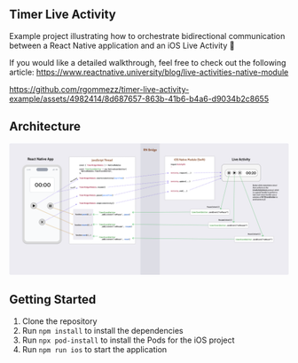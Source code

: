 ## Timer Live Activity

Example project illustrating how to orchestrate bidirectional communication between a React Native application and an iOS Live Activity 🚀

If you would like a detailed walkthrough, feel free to check out the following article: https://www.reactnative.university/blog/live-activities-native-module

https://github.com/rgommezz/timer-live-activity-example/assets/4982414/8d687657-863b-41b6-b4a6-d9034b2c8655

## Architecture
![](./assets/live_activity_architecture.png)

## Getting Started

1. Clone the repository
2. Run `npm install` to install the dependencies
3. Run `npx pod-install` to install the Pods for the iOS project
4. Run `npm run ios` to start the application
